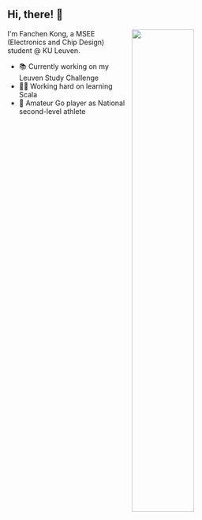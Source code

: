 ## Hi, there! :wave: 

<img align="right" width="50%" src="https://github-readme-stats.vercel.app/api?username=Fanchen-Kong&show_icons=true&theme=dark">

I'm Fanchen Kong, a MSEE (Electronics and Chip Design) student @ KU Leuven.

- 📚 Currently working on my Leuven Study Challenge
- 👨‍💻 Working hard on learning Scala
- 🐶 Amateur Go player as National second-level athlete

